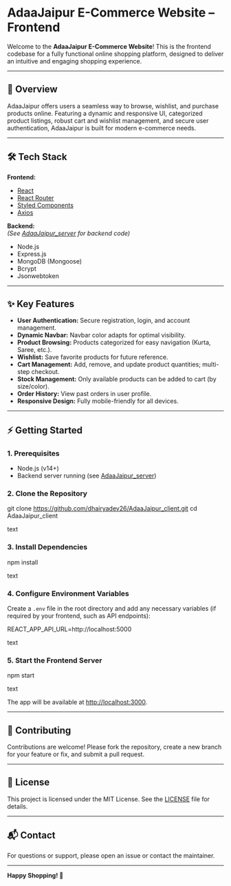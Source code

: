 # AdaaJaipur E-Commerce Website – Frontend

Welcome to the **AdaaJaipur E-Commerce Website**! This is the frontend codebase for a fully functional online shopping platform, designed to deliver an intuitive and engaging shopping experience.

---

## 🚀 Overview

AdaaJaipur offers users a seamless way to browse, wishlist, and purchase products online. Featuring a dynamic and responsive UI, categorized product listings, robust cart and wishlist management, and secure user authentication, AdaaJaipur is built for modern e-commerce needs.

---

## 🛠️ Tech Stack

**Frontend:**
- [React](https://react.dev/)
- [React Router](https://reactrouter.com/)
- [Styled Components](https://styled-components.com/)
- [Axios](https://axios-http.com/)

**Backend:**  
*(See [AdaaJaipur_server](https://github.com/dhairyadev26/AdaaJaipur_server) for backend code)*
- Node.js
- Express.js
- MongoDB (Mongoose)
- Bcrypt
- Jsonwebtoken

---

## ✨ Key Features

- **User Authentication:** Secure registration, login, and account management.
- **Dynamic Navbar:** Navbar color adapts for optimal visibility.
- **Product Browsing:** Products categorized for easy navigation (Kurta, Saree, etc.).
- **Wishlist:** Save favorite products for future reference.
- **Cart Management:** Add, remove, and update product quantities; multi-step checkout.
- **Stock Management:** Only available products can be added to cart (by size/color).
- **Order History:** View past orders in user profile.
- **Responsive Design:** Fully mobile-friendly for all devices.

---

## ⚡ Getting Started

### 1. Prerequisites

- Node.js (v14+)
- Backend server running (see [AdaaJaipur_server](https://github.com/dhairyadev26/AdaaJaipur_server))

### 2. Clone the Repository

git clone https://github.com/dhairyadev26/AdaaJaipur_client.git
cd AdaaJaipur_client

text

### 3. Install Dependencies

npm install

text

### 4. Configure Environment Variables

Create a `.env` file in the root directory and add any necessary variables (if required by your frontend, such as API endpoints):

REACT_APP_API_URL=http://localhost:5000

text

### 5. Start the Frontend Server

npm start

text

The app will be available at [http://localhost:3000](http://localhost:3000).

---

## 🤝 Contributing

Contributions are welcome! Please fork the repository, create a new branch for your feature or fix, and submit a pull request.

---

## 📄 License

This project is licensed under the MIT License. See the [LICENSE](LICENSE) file for details.

---

## 📬 Contact

For questions or support, please open an issue or contact the maintainer.

---

**Happy Shopping! 🛒**